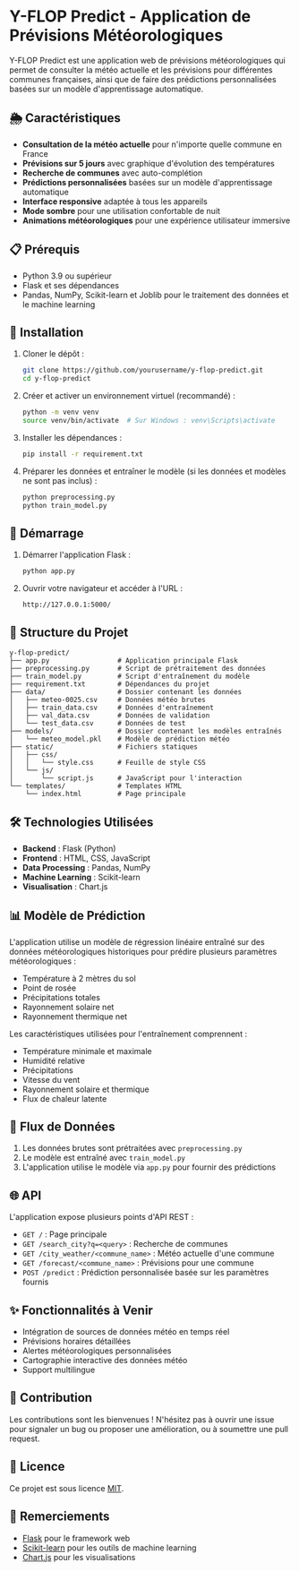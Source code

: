 # Y-FLOP Predict - Application de Prévisions Météorologiques

Y-FLOP Predict est une application web de prévisions météorologiques qui permet de consulter la météo actuelle et les prévisions pour différentes communes françaises, ainsi que de faire des prédictions personnalisées basées sur un modèle d'apprentissage automatique.

## 🌦️ Caractéristiques

- **Consultation de la météo actuelle** pour n'importe quelle commune en France
- **Prévisions sur 5 jours** avec graphique d'évolution des températures
- **Recherche de communes** avec auto-complétion
- **Prédictions personnalisées** basées sur un modèle d'apprentissage automatique
- **Interface responsive** adaptée à tous les appareils
- **Mode sombre** pour une utilisation confortable de nuit
- **Animations météorologiques** pour une expérience utilisateur immersive

## 📋 Prérequis

- Python 3.9 ou supérieur
- Flask et ses dépendances
- Pandas, NumPy, Scikit-learn et Joblib pour le traitement des données et le machine learning

## 🔧 Installation

1. Cloner le dépôt :
   ```bash
   git clone https://github.com/yourusername/y-flop-predict.git
   cd y-flop-predict
   ```

2. Créer et activer un environnement virtuel (recommandé) :
   ```bash
   python -m venv venv
   source venv/bin/activate  # Sur Windows : venv\Scripts\activate
   ```

3. Installer les dépendances :
   ```bash
   pip install -r requirement.txt
   ```

4. Préparer les données et entraîner le modèle (si les données et modèles ne sont pas inclus) :
   ```bash
   python preprocessing.py
   python train_model.py
   ```

## 🚀 Démarrage

1. Démarrer l'application Flask :
   ```bash
   python app.py
   ```

2. Ouvrir votre navigateur et accéder à l'URL :
   ```
   http://127.0.0.1:5000/
   ```

## 📁 Structure du Projet

```
y-flop-predict/
├── app.py                 # Application principale Flask
├── preprocessing.py       # Script de prétraitement des données
├── train_model.py         # Script d'entraînement du modèle
├── requirement.txt        # Dépendances du projet
├── data/                  # Dossier contenant les données
│   ├── meteo-0025.csv     # Données météo brutes
│   ├── train_data.csv     # Données d'entraînement
│   ├── val_data.csv       # Données de validation
│   └── test_data.csv      # Données de test
├── models/                # Dossier contenant les modèles entraînés
│   └── meteo_model.pkl    # Modèle de prédiction météo
├── static/                # Fichiers statiques
│   ├── css/
│   │   └── style.css      # Feuille de style CSS
│   └── js/
│       └── script.js      # JavaScript pour l'interaction
└── templates/             # Templates HTML
    └── index.html         # Page principale
```

## 🛠️ Technologies Utilisées

- **Backend** : Flask (Python)
- **Frontend** : HTML, CSS, JavaScript
- **Data Processing** : Pandas, NumPy
- **Machine Learning** : Scikit-learn
- **Visualisation** : Chart.js

## 📊 Modèle de Prédiction

L'application utilise un modèle de régression linéaire entraîné sur des données météorologiques historiques pour prédire plusieurs paramètres météorologiques :

- Température à 2 mètres du sol
- Point de rosée
- Précipitations totales
- Rayonnement solaire net
- Rayonnement thermique net

Les caractéristiques utilisées pour l'entraînement comprennent :
- Température minimale et maximale
- Humidité relative
- Précipitations
- Vitesse du vent
- Rayonnement solaire et thermique
- Flux de chaleur latente

## 🔄 Flux de Données

1. Les données brutes sont prétraitées avec `preprocessing.py`
2. Le modèle est entraîné avec `train_model.py`
3. L'application utilise le modèle via `app.py` pour fournir des prédictions

## 🌐 API

L'application expose plusieurs points d'API REST :

- `GET /` : Page principale
- `GET /search_city?q=<query>` : Recherche de communes
- `GET /city_weather/<commune_name>` : Météo actuelle d'une commune
- `GET /forecast/<commune_name>` : Prévisions pour une commune
- `POST /predict` : Prédiction personnalisée basée sur les paramètres fournis

## ✨ Fonctionnalités à Venir

- Intégration de sources de données météo en temps réel
- Prévisions horaires détaillées
- Alertes météorologiques personnalisées
- Cartographie interactive des données météo
- Support multilingue

## 🤝 Contribution

Les contributions sont les bienvenues ! N'hésitez pas à ouvrir une issue pour signaler un bug ou proposer une amélioration, ou à soumettre une pull request.

## 📜 Licence

Ce projet est sous licence [MIT](LICENSE).

## 🙏 Remerciements

- [Flask](https://flask.palletsprojects.com/) pour le framework web
- [Scikit-learn](https://scikit-learn.org/) pour les outils de machine learning
- [Chart.js](https://www.chartjs.org/) pour les visualisations
